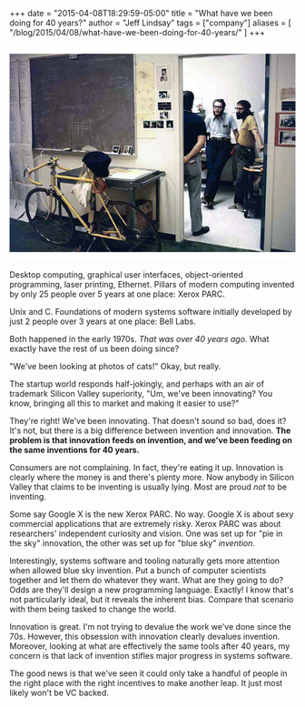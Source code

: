 +++
date = "2015-04-08T18:29:59-05:00"
title = "What have we been doing for 40 years?"
author = "Jeff Lindsay"
tags = ["company"]
aliases = [
    "/blog/2015/04/08/what-have-we-been-doing-for-40-years/"
]
+++

<img src="/images/2015/xerox_parc_1975.jpg" title="Xerox PARC, 1975 via Computer History Museum" />

Desktop computing, graphical user interfaces, object-oriented programming, laser printing, Ethernet. Pillars of modern computing invented by only 25 people over 5 years at one place: Xerox PARC.

Unix and C. Foundations of modern systems software initially developed by just 2 people over 3 years at one place: Bell Labs.

Both happened in the early 1970s. *That was over 40 years ago.* What exactly have the rest of us been doing since?

<!--more-->

"We've been looking at photos of cats!" Okay, but really.

The startup world responds half-jokingly, and perhaps with an air of trademark Silicon Valley superiority, "Um, we've been innovating? You know, bringing all this to market and making it easier to use?"

They're right! We've been innovating. That doesn't sound so bad, does it? It's not, but there is a big difference between invention and innovation. **The problem is that innovation feeds on invention, and we've been feeding on the same inventions for 40 years.**

Consumers are not complaining. In fact, they're eating it up. Innovation is clearly where the money is and there's plenty more. Now anybody in Silicon Valley that claims to be inventing is usually lying. Most are proud *not* to be inventing.

Some say Google X is the new Xerox PARC. No way. Google X is about sexy commercial applications that are extremely risky. Xerox PARC was about researchers' independent curiosity and vision. One was set up for "pie in the sky" innovation, the other was set up for "blue sky" *invention*.

Interestingly, systems software and tooling naturally gets more attention when allowed blue sky invention. Put a bunch of computer scientists together and let them do whatever they want. What are they going to do? Odds are they'll design a new programming language. Exactly! I know that's not particularly ideal, but it reveals the inherent bias. Compare that scenario with them being tasked to change the world.

Innovation is great. I'm not trying to devalue the work we've done since the 70s. However, this obsession with innovation clearly devalues invention. Moreover, looking at what are effectively the same tools after 40 years, my concern is that lack of invention stifles major progress in systems software.

The good news is that we've seen it could only take a handful of people in the right place with the right incentives to make another leap. It just most likely won't be VC backed.
